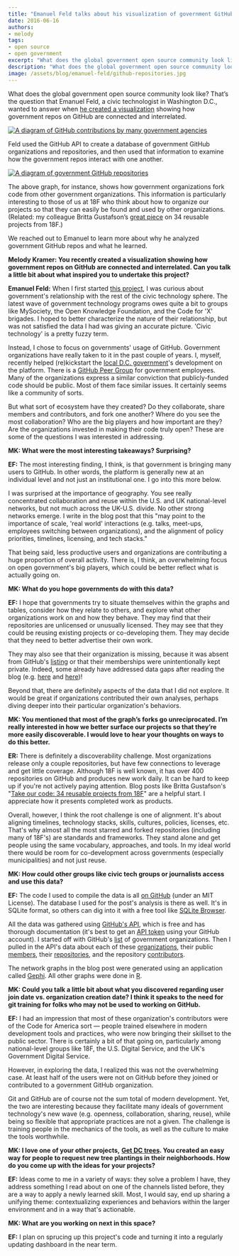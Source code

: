 ```yaml
---
title: "Emanuel Feld talks about his visualization of government GitHub organizations"
date: 2016-06-16
authors:
- melody
tags:
- open source
- open government
excerpt: "What does the global government open source community look like? That’s the question that Emanuel Feld, a civic technologist in Washington DC, wanted to answer when he created a visualization showing how government repos on GitHub are connected and interrelated."
description: "What does the global government open source community look like? That’s the question that Emanuel Feld, a civic technologist in Washington DC, wanted to answer when he created a visualization showing how government repos on GitHub are connected and interrelated."
image: /assets/blog/emanuel-feld/github-repositories.jpg
---
```


What does the global government open source community look like? That’s the question that Emanuel Feld, a civic technologist in Washington D.C., wanted to answer when [he created a visualization](https://emanuelfeld.github.io/blog/2016/04/27/government-github-ecosystem.html) showing how government repos on GitHub are connected and interrelated.

[![A diagram of GitHub contributions by many government agencies]({{site.baseurl}}/assets/blog/emanuel-feld/github-contributions.jpg)](https://emanuelfeld.github.io/assets/images/contribution.svg)

Feld used the GitHub API to create a database of government GitHub
organizations and repositories, and then used that information to
examine how the government repos interact with one another.

[![A diagram of government GitHub repositories]({{site.baseurl}}/assets/blog/emanuel-feld/github-repositories.jpg)](https://emanuelfeld.github.io/assets/images/repository.svg)

The above graph, for instance, shows how government organizations fork
code from other government organizations. This information is
particularly interesting to those of us at 18F who think about how to
organize our projects so that they can easily be found and used by other
organizations. (Related: my colleague Britta Gustafson’s [great
piece](https://18f.gsa.gov/2016/04/06/take-our-code-18f-projects-you-can-reuse/)
on 34 reusable projects from 18F.)

We reached out to Emanuel to learn more about why he analyzed government GitHub repos and what he learned.

**Melody Kramer: You recently created a visualization showing how government repos on GitHub are connected and interrelated. Can you talk a little bit about what inspired you to undertake this project?**

**Emanuel Feld:** When I first started [this
project](https://emanuelfeld.github.io/blog/2016/04/27/government-github-ecosystem.html),
I was curious about government's relationship with the rest of the civic
technology sphere. The latest wave of government technology programs
owes quite a bit to groups like MySociety, the Open Knowledge
Foundation, and the Code for 'X' brigades. I hoped to better
characterize the nature of their relationship, but was not satisfied the
data I had was giving an accurate picture. 'Civic technology' is a
pretty fuzzy term.

Instead, I chose to focus on governments' usage of GitHub. Government
organizations have really taken to it in the past couple of years. I,
myself, recently helped (re)kickstart the [local D.C.
government](https://github.com/dcgov)'s development on the platform.
There is a [GitHub Peer Group](https://github.com/government/welcome)
for government employees. Many of the organizations express a similar
conviction that publicly-funded code should be public. Most of them face
similar issues. It certainly seems like a community of sorts.

But what sort of ecosystem have they created? Do they collaborate, share
members and contributors, and fork one another? Where do you see the
most collaboration? Who are the big players and how important are they?
Are the organizations invested in making their code truly open? These
are some of the questions I was interested in addressing.

**MK: What were the most interesting takeaways? Surprising?**

**EF:** The most interesting finding, I think, is that government is bringing many users to GitHub. In other words, the platform is generally new at an individual level and not just an institutional one. I go into this more below.

I was surprised at the importance of geography. You see really concentrated collaboration and reuse within the U.S. and UK national-level networks, but not much across the UK-U.S. divide. No other strong networks emerge. I write in the blog post that this "may point to the importance of scale, 'real world' interactions (e.g. talks, meet-ups, employees switching between organizations), and the alignment of policy priorities, timelines, licensing, and tech stacks."

That being said, less productive users and organizations are contributing a huge proportion of overall activity. There is, I think, an overwhelming focus on open government's big players, which could be better reflect what is actually going on.

**MK: What do you hope governments do with this data?**

**EF:** I hope that governments try to situate themselves within the
graphs and tables, consider how they relate to others, and explore what
other organizations work on and how they behave. They may find that
their repositories are unlicensed or unusually licensed. They may see
that they could be reusing existing projects or co-developing them. They
may decide that they need to better advertise their own work.

They may also see that their organization is missing, because it was
absent from GitHub's
[listing](https://github.com/github/government.github.com/blob/gh-pages/_data/governments.yml)
or that their memberships were unintentionally kept private. Indeed,
some already have addressed data gaps after reading the blog (e.g.
[here](https://github.com/github/government.github.com/pull/461) and
[here](https://twitter.com/rjw1/status/725972259232436224))!

Beyond that, there are definitely aspects of the data that I did not
explore. It would be great if organizations contributed their own
analyses, perhaps diving deeper into their particular organization's
behaviors.

**MK: You mentioned that most of the graph’s forks go unreciprocated. I’m really interested in how we better surface our projects so that they’re more easily discoverable. I would love to hear your thoughts on ways to do this better.**

**ER:** There is definitely a discoverability challenge. Most
organizations release only a couple repositories, but have few
connections to leverage and get little coverage. Although 18F is well
known, it has over 400 repositories on GitHub and produces new work
daily. It can be hard to keep up if you're not actively paying
attention. Blog posts like Britta Gustafson's "[Take our code: 34
reusable projects from
18F](https://18f.gsa.gov/2016/04/06/take-our-code-18f-projects-you-can-reuse/)"
are a helpful start. I appreciate how it presents completed work as
products.

Overall, however, I think the root challenge is one of alignment. It's
about aligning timelines, technology stacks, skills, cultures, policies,
licenses, etc. That's why almost all the most starred and forked
repositories (including many of 18F's) are standards and frameworks.
They stand alone and get people using the same vocabulary, approaches,
and tools. In my ideal world there would be room for co-development
across governments (especially municipalities) and not just reuse.

**MK: How could other groups like civic tech groups or journalists access and use this data?**

**EF:** The code I used to compile the data is all [on
GitHub](https://github.com/emanuelfeld/government-github) (under an MIT
License). The database I used for the post's analysis is there as well.
It's in SQLite format, so others can dig into it with a free tool like
[SQLite Browser](http://sqlitebrowser.org/).

All the data was gathered using [GitHub's
API](https://developer.github.com/v3/), which is free and has thorough
documentation (it's best to get an [API
token](https://developer.github.com/v3/#authentication) using your
GitHub account). I started off with GitHub's
[list](https://github.com/github/government.github.com/blob/gh-pages/_data/governments.yml)
of government organizations. Then I pulled in the API's data about each
of these [organizations](https://developer.github.com/v3/orgs/), their
public [members](https://developer.github.com/v3/orgs/members/), their
[repositories](https://developer.github.com/v3/repos/#list-organization-repositories),
and the repository
[contributors](https://developer.github.com/v3/repos/#list-contributors).

The network graphs in the blog post were generated using an application
called [Gephi](https://gephi.org/). All other graphs were done in
[R](https://en.wikipedia.org/wiki/R_(programming_language)).

**MK: Could you talk a little bit about what you discovered regarding user join date vs. organization creation date? I think it speaks to the need for git training for folks who may not be used to working on GitHub.**

**EF:** I had an impression that most of these organization's
contributors were of the Code for America sort — people trained
elsewhere in modern development tools and practices, who were now
bringing their skillset to the public sector. There is certainly a bit
of that going on, particularly among national-level groups like 18F, the
U.S. Digital Service, and the UK's Government Digital Service.

However, in exploring the data, I realized this was not the overwhelming
case. At least half of the users were not on GitHub before they joined
or contributed to a government GitHub organization.

Git and GitHub are of course not the sum total of modern development.
Yet, the two are interesting because they facilitate many ideals of
government technology's new wave (e.g. openness, collaboration, sharing,
reuse), while being so flexible that appropriate practices are not a
given. The challenge is training people in the mechanics of the tools,
as well as the culture to make the tools worthwhile.

**MK: I love one of your other projects,** [**Get DC trees**](http://getdctrees.org/)**. You created an easy way for people to request new tree plantings in their neighborhoods. How do you come up with the ideas for your projects?**

**EF:** Ideas come to me in a variety of ways: they solve a problem I
have, they address something I read about on one of the channels listed
before, they are a way to apply a newly learned skill. Most, I would
say, end up sharing a unifying theme: contextualizing experiences and
behaviors within the larger environment and in a way that's actionable.

**MK: What are you working on next in this space?**

**EF:** I plan on sprucing up this project's code and turning it into a
regularly updating dashboard in the near term.
